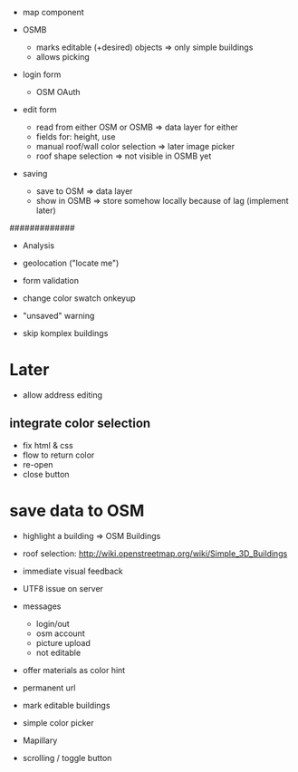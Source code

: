 - map component

- OSMB
  - marks editable (+desired) objects
    => only simple buildings
  - allows picking

- login form
  - OSM OAuth

- edit form
  - read from either OSM or OSMB
    => data layer for either
  - fields for: height, use
  - manual roof/wall color selection
    => later image picker
  - roof shape selection
    => not visible in OSMB yet

- saving
  - save to OSM
    => data layer
  - show in OSMB
    => store somehow locally because of lag (implement later)


#############

- Analysis

- geolocation ("locate me")
- form validation
- change color swatch onkeyup
- "unsaved" warning
- skip komplex buildings


# Later #

- allow address editing



## integrate color selection
  - fix html & css
  - flow to return color
  - re-open
  - close button
# save data to OSM
- highlight a building => OSM Buildings
- roof selection: http://wiki.openstreetmap.org/wiki/Simple_3D_Buildings
- immediate visual feedback
- UTF8 issue on server
- messages
  - login/out
  - osm account
  - picture upload
  - not editable

- offer materials as color hint
- permanent url
- mark editable buildings
- simple color picker
- Mapillary
- scrolling / toggle button
